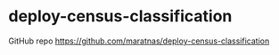 # deploy-census-classification

GitHub repo
https://github.com/maratnas/deploy-census-classification
